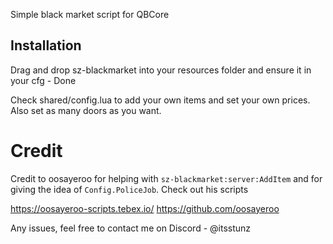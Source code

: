 Simple black market script for QBCore

## Installation

Drag and drop sz-blackmarket into your resources folder and ensure it in your cfg - Done

Check shared/config.lua to add your own items and set your own prices.
Also set as many doors as you want.

# Credit

Credit to oosayeroo for helping with `sz-blackmarket:server:AddItem` and for giving the idea of `Config.PoliceJob`. Check out his scripts

https://oosayeroo-scripts.tebex.io/
https://github.com/oosayeroo

Any issues, feel free to contact me on Discord - @itsstunz
